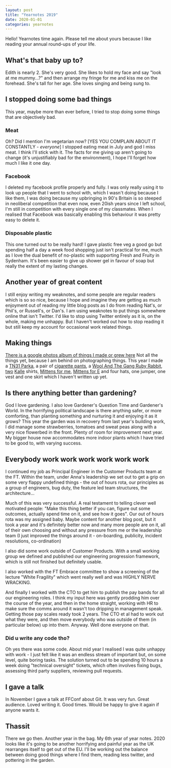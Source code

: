 ```yaml
---
layout: post
title: "Yearnotes 2019"
date: 2020-01-01
categories: yearnotes
---
```


Hello! Yearnotes time again. Please tell me about yours because I like reading your annual round-ups of your life.


## What's that baby up to?
Edith is nearly 2. She's very good. She likes to hold my face and say "look at me mummy...?" and then arrange my fringe for me and kiss me on the forehead. She's tall for her age. She loves singing and being sung to.

## I stopped doing some bad things
This year, maybe more than ever before, I tried to stop doing some things that are objectively bad.

### Meat
Oh? Did I mention I'm vegetarian now? [YES YOU COMPLAIN ABOUT IT CONSTANTLY - _everyone_] I stopped eating meat in July and god I miss meat. I think I'll stick with it. The facts for me giving up aren't going to change (it's unjustifiably bad for the environment), I hope I'll forget how much I like it one day.

### Facebook
I deleted my facebook profile properly and fully. I was only really using it to look up people that I went to school with, which I wasn't doing because I like them, I was doing because my upbringing in 90's Britain is so steeped in neoliberal competition that even now, even 20ish years since I left school, I'm still in competition with every single one of my classmates. When I realised that Facebook was basically enabling this behaviour it was pretty easy to delete it.

### Disposable plastic
This one turned out to be really hard! I gave plastic free veg a good go but spending half a day a week food shopping just isn't practical for me, much as I love the dual benefit of no-plastic with supporting Fresh and Fruity in Sydenham. It's been easier to give up shower gel in favour of soap but really the extent of my lasting changes.

## Another year of great content
I still enjoy writing my weaknotes, and some people are regular readers which is so so nice, because I hope and imagine they are getting as much enjoyment out of reading my little blog posts as I do from reading Nat's, or Phil's, or Russell's, or Dan's.
I am using weaknotes to put things somewhere online that isn't Twitter. I'd like to stop using Twitter entirely as it is, on the whole, making me unhappy. But I haven't worked out how to stop reading it but still keep my account for occasional work related things.

## Making things
[There is a google photos album of things I made or grew here](https://photos.app.goo.gl/yKGSanofN2LzeMWM7) Not all the things yet, because I am behind on photographing things. This year I made a [TN31 Parka](/blog/tn31-parka), a pair of [cigarette pants](/blog/cigarette-pants), a [Wool And The Gang Ruby Rabbit](/blog/watg-ruby-rabbit), [two](https://alicebartlett.co.uk/blog/bird-shirt) [Kalle](/blog/tottorri-cross-kalle) shirts, [Mittens for me](/blog/mittens), [Mittens for E](/blog/mittens-for-E) and four hats, one jumper, one vest and one skirt which I haven't written up yet.

## Is there anything better than gardening?
God I love gardening. I also love Gardener's Question Time and Gardener's World. In the horrifying political landscape is there anything safer, or more comforting, than planting something and nurturing it and enjoying it as it grows?
This year the garden was in recovery from last year's building work, I did manage some strawberries, tomatoes and sweat peas along with a very nice flowerbed in the front. Plenty of room for improvement next year. My bigger house now accommodates more indoor plants which I have tried to be good to, with varying success.

## Everybody work work work work work work
I continued my job as Principal Engineer in the Customer Products team at the FT. Within the team, under Anna's leadership we set out to get a grip on some very flappy undefined things - the out of hours rota, our principles as a group of engineers, bug duty, the feature led team structures, the architecture...

Much of this was very successful. A real testament to telling clever well motivated people: "Make this thing better if you can, figure out some outcomes, actually spend time on it, and see how it goes". Our out of hours rota was my assigned baby. Maybe content for another blog post, but it took a year and it's definitely better now and many more people are on it, all of their own choosing and without any pressure from me or the leadership team (I just improved the things around it - on-boarding, publicity, incident resolutions, co-ordination)

I also did some work outside of Customer Products. With a small working group we defined and published our engineering progression framework, which is still not finished but definitely usable.

I also worked with the FT Embrace committee to show a screening of the lecture "White Fragility" which went really well and was HIGHLY NERVE WRACKING.

And finally I worked with the CTO to get him to publish the pay bands for all our engineering roles. I think my input here was gently prodding him over the course of the year, and then in the home straight, working with HR to make sure the comms around it wasn't too dripping in management speak. Getting those pay scales ready took 2 years. The CTO et al had to work out what they were, and then move everybody who was outside of them (in particular below) up into them. Anyway. Well done everyone on that.

### Did u write any code tho?
Oh yes there was some code. About mid year I realised I was quite unhappy with work - I just felt like it was an endless stream of important but, on some level, quite boring tasks. The solution turned out to be spending 10 hours a week doing "technical oversight" tickets, which often involves fixing bugs, assessing third party suppliers, reviewing pull requests.

## I gave a talk
In November I gave a talk at FFConf about Git. It was very fun. Great audience. Loved writing it. Good times. Would be happy to give it again if anyone wants it.

## Thassit
There we go then. Another year in the bag. My 6th year of year notes. 2020 looks like it's going to be another horrifying and painful year as the UK rearranges itself to get out of the EU. I'll be working out the balance between doing good things where I find them, reading less twitter, and pottering in the garden.
